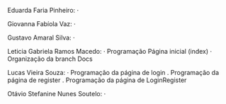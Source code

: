 Eduarda Faria Pinheiro:
·

Giovanna Fabíola Vaz: 
· 

Gustavo Amaral Silva:
· 


Leticia Gabriela Ramos Macedo:
· Programação Página inicial (index)
· Organização da branch Docs

Lucas Vieira Souza:
· Programação da página de login
. Programação da página de register
. Programação da página de LoginRegister

Otávio Stefanine Nunes Soutelo:
· 
